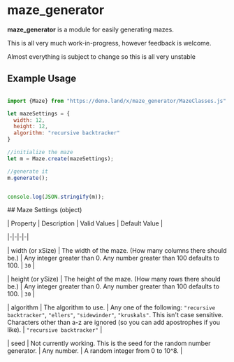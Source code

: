 # maze\_generator

**maze\_generator** is a module for easily generating mazes.

This is all very much work-in-progress, however feedback is welcome.

Almost everything is subject to change so this is all very unstable

## Example Usage

```javascript

import {Maze} from "https://deno.land/x/maze_generator/MazeClasses.js"

let mazeSettings = {
  width: 12,
  height: 12,
  algorithm: "recursive backtracker"
}

//initialize the maze
let m = Maze.create(mazeSettings);

//generate it
m.generate();


console.log(JSON.stringify(m));

```

# #   M a z e   S e t t i n g s   ( o b j e c t ) 



|   P r o p e r t y   |   D e s c r i p t i o n   |   V a l i d   V a l u e s   |   D e f a u l t   V a l u e   | 

| - | - | - | - | 

|   w i d t h   ( o r   x S i z e )   |   T h e   w i d t h   o f   t h e   m a z e .   ( H o w   m a n y   c o l u m n s  t h e r e   s h o u l d   b e . )   |   A n y   i n t e g e r   g r e a t e r   t h a n   0 .   A n y   n u m b e r  g r e a t e r   t h a n   1 0 0   d e f a u l t s   t o   1 0 0 .     |   ` 3 0 `   | 

|   h e i g h t   ( o r   y S i z e )   |   T h e   h e i g h t   o f   t h e   m a z e .   ( H o w   m a n y   r o w s  t h e r e   s h o u l d   b e . )   |   A n y   i n t e g e r   g r e a t e r   t h a n   0 .   A n y   n u m b e r  g r e a t e r   t h a n   1 0 0   d e f a u l t s   t o   1 0 0 .   |   ` 3 0 `   | 

|   a l g o r i t h m   |   T h e   a l g o r i t h m   t o   u s e .   |   A n y   o n e   o f   t h e   f o l l o w i n g :  ` " r e c u r s i v e   b a c k t r a c k e r " ` ,   ` " e l l e r s " ` ,   ` " s i d e w i n d e r " ` ,  ` " k r u s k a l s " ` .   T h i s   i s n ' t   c a s e   s e n s i t i v e .   C h a r a c t e r s   o t h e r   t h a n  a - z   a r e   i g n o r e d   ( s o   y o u   c a n   a d d   a p o s t r o p h e s   i f   y o u   l i k e ) .   |  ` " r e c u r s i v e   b a c k t r a c k e r " `   | 

|   s e e d   |   * * N o t   c u r r e n t l y   w o r k i n g . * *   T h i s   i s   t h e   s e e d   f o r   t h e  r a n d o m   n u m b e r   g e n e r a t o r .   |   A n y   n u m b e r .   |   A   r a n d o m   i n t e g e r   f r o m   0  t o   1 0 ^ 8 .   | 

